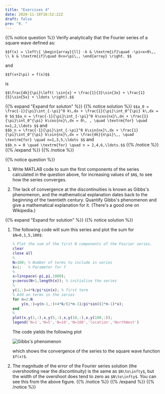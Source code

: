 ```yaml
---
title: "Exercises 4"
date: 2020-11-18T16:52:22Z
draft: false
pre: "9. "
---
```


{{% notice question %}}
Verify analytically that the Fourier series of a square wave defined as:

`$$f(x) = \left\{
\begin{array}{ll}
-k & \textrm{if}\quad -\pi<x<0\,, \\
k & \textrm{if}\quad 0<x<\pi\,,
\end{array}
\right.
 $$`

and  

`$$f(x+2\pi) = f(x)$$`

is  

`$$\frac{4k}{\pi}\left( \sin{x} + \frac{1}{3}\sin{3x} + \frac{1}{5}\sin{5x} + \ldots \right).$$`

{{% expand "Expand for soluton" %}}
{{% notice solution %}}
`$$a_0 = \frac{-1}{\pi}\int_{-\pi}^0 k\,dx + \frac{1}{\pi}\int_0^{\pi} k\,dx = 0 $$`
`$$a_n = \frac{-1}{\pi}\int_{-\pi}^0 k\cos{nx}\,dx + \frac{1}{\pi}\int_0^{\pi} k\cos{nx}\,dx = 0\, , \quad \textrm{for} \quad n=1,2,\ldots $$`
and    
`$$b_n = \frac{-1}{\pi}\int_{-\pi}^0 k\sin{nx}\,dx + \frac{1}{\pi}\int_0^{\pi} k\sin{nx}\,dx = \frac{4k}{n\pi}\,, \quad \textrm{for} \quad n=1,3,5,\ldots $$`
and  
`$$b_n = 0 \quad \textrm{for} \quad n = 2,4,6,\ldots.$$`
{{% /notice %}}
{{% /expand %}}
{{% /notice %}}  


{{% notice question %}}
1. Write MATLAB code to sum the first components of the series calculated in the question above, for increasing values of `$N$`, to see how the series converges.

2.  The lack of convergence at the discontinuities is known as Gibbs's phenomenon, and the mathematical explanation dates back to the beginning of the twentieth century.
    Quantify Gibbs's phenomenon and give a mathematical explanation for it. (There's a good one on Wikipedia.)

{{% expand "Expand for solution" %}}
{{% notice solution %}}
1. The following code will sum this series and plot the sum for `$N=0,1,5,100$`:

    ```matlab
    % Plot the sum of the first N components of the Fourier series.
    clear
    close all
    %
    N=100; % Number of terms to include in series
    k=1;   % Parameter for f
    %
    x=linspace(-pi,pi,1000);
    y=zeros(N+1,length(x)); % initialise the series
    %
    y(1,:)=4*k/pi*sin(x); % first term
    % Add on terms in the series
    for n=2:N
        y(n,:)=y(n-1,:)+4*k/(2*n-1)/pi*sin((2*n-1)*x);
    end
    %
    plot(x,y(1,:),x,y(5,:),x,y(10,:),x,y(100,:));
    legend('N=1','N=5','N=10','N=100','location','NorthWest')
    ```

    The code yields the following plot  

    ![Gibbs's phenomenon](/ScientificComputingInMatlab/images/unit_03/3_09_1.svg?classes=matlab-screenshot-40)

    which shows the convergence of the series to the square wave function `$f(x)$`.  

2. The magnitude of the error of the Fourier series solution (the overshooting near the discontinuity) is the same as `$N\to\infty$`, but the width of the overshoot does tend to zero as `$N\to\infty$`.
    You can see this from the above figure.
{{% /notice %}}
{{% /expand %}}
{{% /notice %}}
